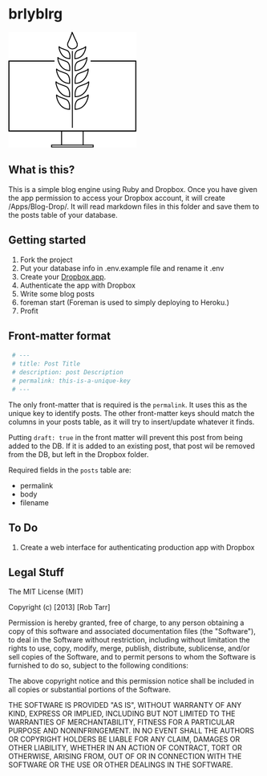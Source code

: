 # brlyblrg
![brlyblrg logo](docs/img/brlyblrg-logo.png "brlyblrg logo")


## What is this?
This is a simple blog engine using Ruby and Dropbox. Once you have given the app permission to access your Dropbox account, it will create /Apps/Blog-Drop/. It will read markdown files in this folder and save them to the posts table of your database.


## Getting started
1. Fork the project
2. Put your database info in .env.example file and rename it .env
3. Create your [Dropbox app](docs/CreateDropboxApp.pdf).
3. Authenticate the app with Dropbox
4. Write some blog posts
5. foreman start (Foreman is used to simply deploying to Heroku.)
6. Profit


## Front-matter format
```YAML
 # ---
 # title: Post Title
 # description: post Description
 # permalink: this-is-a-unique-key
 # ---
```
The only front-matter that is required is the `permalink`. It uses this as the unique key to identify posts. The other front-matter keys should match the columns in your posts table, as it will try to insert/update whatever it finds.

Putting `draft: true` in the front matter will prevent this post from being added to the DB. If it is added to an existing post, that post wil be removed from the DB, but left in the Dropbox folder.

Required fields in the `posts` table are:

- permalink
- body
- filename


## To Do
1. Create a web interface for authenticating production app with Dropbox


## Legal Stuff
The MIT License (MIT)

Copyright (c) [2013] [Rob Tarr]

Permission is hereby granted, free of charge, to any person obtaining a copy of
this software and associated documentation files (the "Software"), to deal in
the Software without restriction, including without limitation the rights to
use, copy, modify, merge, publish, distribute, sublicense, and/or sell copies of
the Software, and to permit persons to whom the Software is furnished to do so,
subject to the following conditions:

The above copyright notice and this permission notice shall be included in all
copies or substantial portions of the Software.

THE SOFTWARE IS PROVIDED "AS IS", WITHOUT WARRANTY OF ANY KIND, EXPRESS OR
IMPLIED, INCLUDING BUT NOT LIMITED TO THE WARRANTIES OF MERCHANTABILITY, FITNESS
FOR A PARTICULAR PURPOSE AND NONINFRINGEMENT. IN NO EVENT SHALL THE AUTHORS OR
COPYRIGHT HOLDERS BE LIABLE FOR ANY CLAIM, DAMAGES OR OTHER LIABILITY, WHETHER
IN AN ACTION OF CONTRACT, TORT OR OTHERWISE, ARISING FROM, OUT OF OR IN
CONNECTION WITH THE SOFTWARE OR THE USE OR OTHER DEALINGS IN THE SOFTWARE.